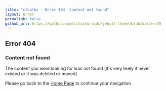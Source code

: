 ```yaml
---
title: "cthulhu - Error 404: Content not found"
layout: error
permalink: false
github_url: https://github.com/cthulhu-oidc/jekyll-theme/blob/master/404.md
---
```


## Error 404

### Content not found

The content you were looking for was not found (it's very likely it never existed or it was deleted or moved).

Please go back to the [Home Page](/) to continue your navigation

